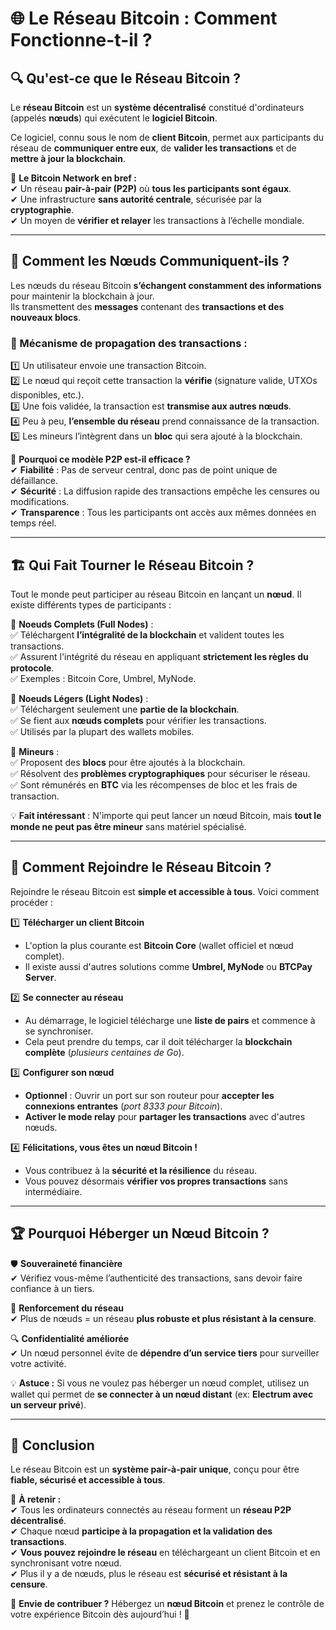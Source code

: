 # 🌐 Le Réseau Bitcoin : Comment Fonctionne-t-il ?

## 🔍 Qu'est-ce que le Réseau Bitcoin ?

Le **réseau Bitcoin** est un **système décentralisé** constitué d'ordinateurs (appelés **nœuds**) qui exécutent le **logiciel Bitcoin**.



Ce logiciel, connu sous le nom de **client Bitcoin**, permet aux participants du réseau de **communiquer entre eux**, de **valider les transactions** et de **mettre à jour la blockchain**.

📌 **Le Bitcoin Network en bref :**  
✔ Un réseau **pair-à-pair (P2P)** où **tous les participants sont égaux**.  
✔ Une infrastructure **sans autorité centrale**, sécurisée par la **cryptographie**.  
✔ Un moyen de **vérifier et relayer** les transactions à l’échelle mondiale.

---

## 💬 Comment les Nœuds Communiquent-ils ?

Les nœuds du réseau Bitcoin **s’échangent constamment des informations** pour maintenir la blockchain à jour.  
Ils transmettent des **messages** contenant des **transactions et des nouveaux blocs**.

### 🔄 Mécanisme de propagation des transactions :
1️⃣ Un utilisateur envoie une transaction Bitcoin.  
2️⃣ Le nœud qui reçoit cette transaction la **vérifie** (signature valide, UTXOs disponibles, etc.).  
3️⃣ Une fois validée, la transaction est **transmise aux autres nœuds**.  
4️⃣ Peu à peu, **l’ensemble du réseau** prend connaissance de la transaction.  
5️⃣ Les mineurs l’intègrent dans un **bloc** qui sera ajouté à la blockchain.  

📌 **Pourquoi ce modèle P2P est-il efficace ?**  
✔ **Fiabilité** : Pas de serveur central, donc pas de point unique de défaillance.  
✔ **Sécurité** : La diffusion rapide des transactions empêche les censures ou modifications.  
✔ **Transparence** : Tous les participants ont accès aux mêmes données en temps réel.  

---

## 🏗 Qui Fait Tourner le Réseau Bitcoin ? 

Tout le monde peut participer au réseau Bitcoin en lançant un **nœud**. Il existe différents types de participants :

🔹 **Noeuds Complets (Full Nodes)** :  
✅ Téléchargent **l’intégralité de la blockchain** et valident toutes les transactions.  
✅ Assurent l'intégrité du réseau en appliquant **strictement les règles du protocole**.  
✅ Exemples : Bitcoin Core, Umbrel, MyNode.  

🔹 **Noeuds Légers (Light Nodes)** :  
✅ Téléchargent seulement une **partie de la blockchain**.  
✅ Se fient aux **nœuds complets** pour vérifier les transactions.  
✅ Utilisés par la plupart des wallets mobiles.  

🔹 **Mineurs** :  
✅ Proposent des **blocs** pour être ajoutés à la blockchain.  
✅ Résolvent des **problèmes cryptographiques** pour sécuriser le réseau.  
✅ Sont rémunérés en **BTC** via les récompenses de bloc et les frais de transaction.  

💡 **Fait intéressant** : N'importe qui peut lancer un nœud Bitcoin, mais **tout le monde ne peut pas être mineur** sans matériel spécialisé.

---

## 🚀 Comment Rejoindre le Réseau Bitcoin ?

Rejoindre le réseau Bitcoin est **simple et accessible à tous**. Voici comment procéder :

1️⃣ **Télécharger un client Bitcoin**  
- L'option la plus courante est **Bitcoin Core** (wallet officiel et nœud complet).  
- Il existe aussi d'autres solutions comme **Umbrel, MyNode** ou **BTCPay Server**.  

2️⃣ **Se connecter au réseau**  
- Au démarrage, le logiciel télécharge une **liste de pairs** et commence à se synchroniser.  
- Cela peut prendre du temps, car il doit télécharger la **blockchain complète** (*plusieurs centaines de Go*).  

3️⃣ **Configurer son nœud**  
- **Optionnel** : Ouvrir un port sur son routeur pour **accepter les connexions entrantes** (*port 8333 pour Bitcoin*).  
- **Activer le mode relay** pour **partager les transactions** avec d'autres nœuds.  

4️⃣ **Félicitations, vous êtes un nœud Bitcoin !**  
- Vous contribuez à la **sécurité et la résilience** du réseau.  
- Vous pouvez désormais **vérifier vos propres transactions** sans intermédiaire.  

---

## 🏆 Pourquoi Héberger un Nœud Bitcoin ?

🛡 **Souveraineté financière**  
✔ Vérifiez vous-même l’authenticité des transactions, sans devoir faire confiance à un tiers.  

📡 **Renforcement du réseau**  
✔ Plus de nœuds = un réseau **plus robuste et plus résistant à la censure**.  

🔍 **Confidentialité améliorée**  
✔ Un nœud personnel évite de **dépendre d’un service tiers** pour surveiller votre activité.  

💡 **Astuce :** Si vous ne voulez pas héberger un nœud complet, utilisez un wallet qui permet de **se connecter à un nœud distant** (ex: **Electrum avec un serveur privé**).

---

## 🎯 Conclusion

Le réseau Bitcoin est un **système pair-à-pair unique**, conçu pour être **fiable, sécurisé et accessible à tous**.  

📌 **À retenir :**  
✔ Tous les ordinateurs connectés au réseau forment un **réseau P2P décentralisé**.  
✔ Chaque nœud **participe à la propagation et la validation des transactions**.  
✔ **Vous pouvez rejoindre le réseau** en téléchargeant un client Bitcoin et en synchronisant votre nœud.  
✔ Plus il y a de nœuds, plus le réseau est **sécurisé et résistant à la censure**.  

🔗 **Envie de contribuer ?** Hébergez un **nœud Bitcoin** et prenez le contrôle de votre expérience Bitcoin dès aujourd’hui ! 🚀
